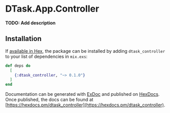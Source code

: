 # DTask.App.Controller

**TODO: Add description**

## Installation

If [available in Hex](https://hex.pm/docs/publish), the package can be installed
by adding `dtask_controller` to your list of dependencies in `mix.exs`:

```elixir
def deps do
  [
    {:dtask_controller, "~> 0.1.0"}
  ]
end
```

Documentation can be generated with [ExDoc](https://github.com/elixir-lang/ex_doc)
and published on [HexDocs](https://hexdocs.pm). Once published, the docs can
be found at [https://hexdocs.pm/dtask_controller](https://hexdocs.pm/dtask_controller).

